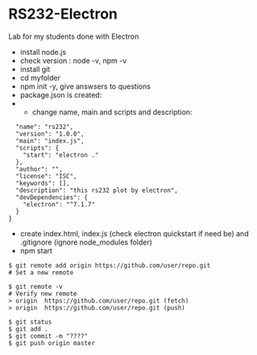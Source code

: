 # RS232-Electron
Lab for my students done with Electron

* install node.js
* check version : node -v, npm -v
* install git
* cd myfolder
* npm init -y, give answsers to questions
* package.json is created:
* * change name, main and scripts and description:
```
  "name": "rs232",
  "version": "1.0.0",
  "main": "index.js",
  "scripts": {
    "start": "electron ."
  },
  "author": "",
  "license": "ISC",
  "keywords": [],
  "description": "this rs232 plot by electron",
  "devDependencies": {
    "electron": "^7.1.7"
  }
}
```
* create index.html, index.js (check electron quickstart if need be) and .gitignore (ignore node_modules folder)
* npm start 

```
$ git remote add origin https://github.com/user/repo.git
# Set a new remote

$ git remote -v
# Verify new remote
> origin  https://github.com/user/repo.git (fetch)
> origin  https://github.com/user/repo.git (push)

$ git status
$ git add .
$ git commit -m "????"
$ git push origin master
```


